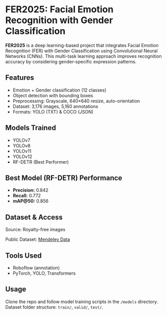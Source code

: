 <!DOCTYPE html>
<html lang="en">
<head>
  <meta charset="UTF-8" />
  <meta name="viewport" content="width=device-width, initial-scale=1.0"/>
  <title>FER2025 README</title>
</head>
<body>

  <h1>FER2025: Facial Emotion Recognition with Gender Classification</h1>

  <p><strong>FER2025</strong> is a deep learning-based project that integrates Facial Emotion Recognition (FER) with Gender Classification using Convolutional Neural Networks (CNNs). This multi-task learning approach improves recognition accuracy by considering gender-specific expression patterns.</p>

  <h2>Features</h2>
  <ul>
    <li>Emotion + Gender classification (12 classes)</li>
    <li>Object detection with bounding boxes</li>
    <li>Preprocessing: Grayscale, 640×640 resize, auto-orientation</li>
    <li>Dataset: 3,176 images, 5,160 annotations</li>
    <li>Formats: YOLO (TXT) & COCO (JSON)</li>
  </ul>

  <h2>Models Trained</h2>
  <ul>
    <li>YOLOv7</li>
    <li>YOLOv8</li>
    <li>YOLOv11</li>
    <li>YOLOv12</li>
    <li>RF-DETR (Best Performer)</li>
  </ul>

  <h2>Best Model (RF-DETR) Performance</h2>
  <ul>
    <li><strong>Precision:</strong> 0.842</li>
    <li><strong>Recall:</strong> 0.772</li>
    <li><strong>mAP@50:</strong> 0.856</li>
  </ul>

  <h2>Dataset & Access</h2>
  <p>Source: Royalty-free images</p>
  <p>Public Dataset: <a href="https://data.mendeley.com/datasets/y7xfffjh6z/3" target="_blank">Mendeley Data</a></p>

  <h2>Tools Used</h2>
  <ul>
    <li>Roboflow (annotation)</li>
    <li>PyTorch, YOLO, Transformers</li>
  </ul>

  <h2>Usage</h2>
  <p>Clone the repo and follow model training scripts in the <code>/models</code> directory. Dataset folder structure: <code>train/</code>, <code>valid/</code>, <code>test/</code>.</p>

</body>
</html>
